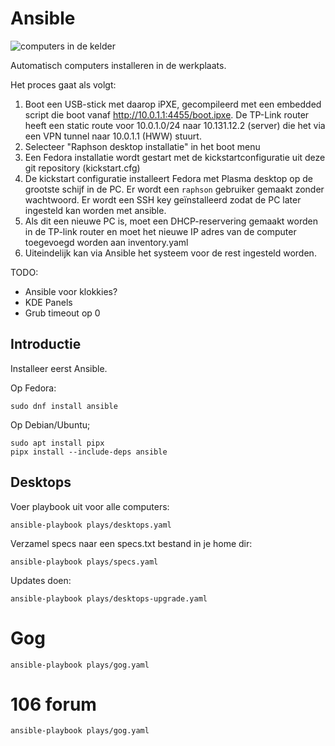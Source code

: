 # Ansible

![computers in de kelder](https://downloads.rkslot.nl/img/kelder.jpg)

Automatisch computers installeren in de werkplaats.

Het proces gaat als volgt:

 1. Boot een USB-stick met daarop iPXE, gecompileerd met een embedded script die boot vanaf http://10.0.1.1:4455/boot.ipxe. De TP-Link router heeft een static route voor 10.0.1.0/24 naar 10.131.12.2 (server) die het via een VPN tunnel naar 10.0.1.1 (HWW) stuurt.
 2. Selecteer "Raphson desktop installatie" in het boot menu
 3. Een Fedora installatie wordt gestart met de kickstartconfiguratie uit deze git repository (kickstart.cfg)
 4. De kickstart configuratie installeert Fedora met Plasma desktop op de grootste schijf in de PC. Er wordt een `raphson` gebruiker gemaakt zonder wachtwoord. Er wordt een SSH key geïnstalleerd zodat de PC later ingesteld kan worden met ansible.
 5. Als dit een nieuwe PC is, moet een DHCP-reservering gemaakt worden in de TP-link router en moet het nieuwe IP adres van de computer toegevoegd worden aan inventory.yaml
 6. Uiteindelijk kan via Ansible het systeem voor de rest ingesteld worden.

TODO:
 - Ansible voor klokkies?
 - KDE Panels
 - Grub timeout op 0


## Introductie

Installeer eerst Ansible.

Op Fedora:
```
sudo dnf install ansible
```

Op Debian/Ubuntu;
```
sudo apt install pipx
pipx install --include-deps ansible
```

## Desktops

Voer playbook uit voor alle computers:
```
ansible-playbook plays/desktops.yaml
```

Verzamel specs naar een specs.txt bestand in je home dir:
```
ansible-playbook plays/specs.yaml
```

Updates doen:
```
ansible-playbook plays/desktops-upgrade.yaml
```

# Gog
```
ansible-playbook plays/gog.yaml
```

# 106 forum
```
ansible-playbook plays/gog.yaml
```

